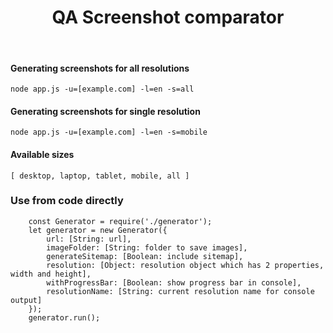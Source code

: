 <p align="center">
    <h1 align="center">
    QA Screenshot comparator
    </h1>
    <br>
</p>



#### Generating screenshots for all resolutions

```
node app.js -u=[example.com] -l=en -s=all
```

#### Generating screenshots for single resolution

```
node app.js -u=[example.com] -l=en -s=mobile
```

#### Available sizes

``
[ desktop, laptop, tablet, mobile, all ]
``

### Use from code directly
```
    const Generator = require('./generator');
    let generator = new Generator({
        url: [String: url],
        imageFolder: [String: folder to save images],
        generateSitemap: [Boolean: include sitemap],
        resolution: [Object: resolution object which has 2 properties, width and height],
        withProgressBar: [Boolean: show progress bar in console],
        resolutionName: [String: current resolution name for console output]
    });
    generator.run();

```